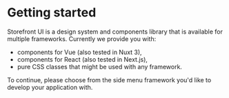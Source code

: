 # Getting started

Storefront UI is a design system and components library that is available for multiple frameworks. Currently we provide you with:

- components for Vue (also tested in Nuxt 3),
- components for React (also tested in Next.js),
- pure CSS classes that might be used with any framework.

To continue, please choose from the side menu framework you'd like to develop your application with.
